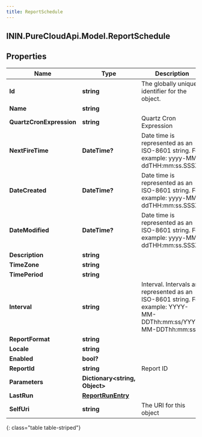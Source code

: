 ```yaml
---
title: ReportSchedule
---
```

## ININ.PureCloudApi.Model.ReportSchedule

## Properties

|Name | Type | Description | Notes|
|------------ | ------------- | ------------- | -------------|
| **Id** | **string** | The globally unique identifier for the object. | [optional] |
| **Name** | **string** |  | [optional] |
| **QuartzCronExpression** | **string** | Quartz Cron Expression | |
| **NextFireTime** | **DateTime?** | Date time is represented as an ISO-8601 string. For example: yyyy-MM-ddTHH:mm:ss.SSSZ | [optional] |
| **DateCreated** | **DateTime?** | Date time is represented as an ISO-8601 string. For example: yyyy-MM-ddTHH:mm:ss.SSSZ | [optional] |
| **DateModified** | **DateTime?** | Date time is represented as an ISO-8601 string. For example: yyyy-MM-ddTHH:mm:ss.SSSZ | [optional] |
| **Description** | **string** |  | [optional] |
| **TimeZone** | **string** |  | [optional] |
| **TimePeriod** | **string** |  | [optional] |
| **Interval** | **string** | Interval. Intervals are represented as an ISO-8601 string. For example: YYYY-MM-DDThh:mm:ss/YYYY-MM-DDThh:mm:ss | |
| **ReportFormat** | **string** |  | [optional] |
| **Locale** | **string** |  | [optional] |
| **Enabled** | **bool?** |  | [optional] |
| **ReportId** | **string** | Report ID | |
| **Parameters** | **Dictionary&lt;string, Object&gt;** |  | [optional] |
| **LastRun** | [**ReportRunEntry**](ReportRunEntry.html) |  | [optional] |
| **SelfUri** | **string** | The URI for this object | [optional] |
{: class="table table-striped"}


